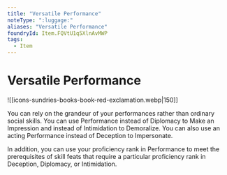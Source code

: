 ```yaml
---
title: "Versatile Performance"
noteType: ":luggage:"
aliases: "Versatile Performance"
foundryId: Item.FQVtU1q5XlnAvMWP
tags:
  - Item
---
```


# Versatile Performance
![[icons-sundries-books-book-red-exclamation.webp|150]]

You can rely on the grandeur of your performances rather than ordinary social skills. You can use Performance instead of Diplomacy to Make an Impression and instead of Intimidation to Demoralize. You can also use an acting Performance instead of Deception to Impersonate.

In addition, you can use your proficiency rank in Performance to meet the prerequisites of skill feats that require a particular proficiency rank in Deception, Diplomacy, or Intimidation.
